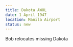 ```yaml
---
title: Dakota AWOL
date: 1 April 1947
location: Manila Airport
status: new
---
```


Bob relocates missing Dakota
